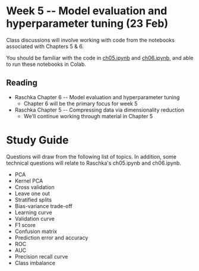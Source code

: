 
# Week 5 -- Model evaluation and hyperparameter tuning (23 Feb)

Class discussions will involve working with code from the notebooks associated with Chapters 5 & 6.

You should be familiar with the code in 
[ch05.ipynb](https://github.com/rasbt/python-machine-learning-book-3rd-edition/blob/master/ch05/ch05.ipynb) 
and [ch06.ipynb](https://github.com/rasbt/python-machine-learning-book-3rd-edition/blob/master/ch06/ch06.ipynb), 
and able to run these notebooks in Colab.

## Reading

* Raschka Chapter 6 -- Model evaluation and hyperparameter tuning
    * Chapter 6 will be the primary focus for week 5
* Raschka Chapter 5 -- Compressing data via dimensionality reduction
    * We'll continue working through material in Chapter 5 

# Study Guide

Questions will draw from the following list of topics. 
In addition, some technical questions will relate to Raschka's ch05.ipynb and ch06.ipynb. 

* PCA
* Kernel PCA
* Cross validation
* Leave one out
* Stratified splits
* Bias-variance trade-off
* Learning curve
* Validation curve
* F1 score
* Confusion matrix
* Prediction error and accuracy
* ROC
* AUC
* Precision recall curve
* Class imbalance
